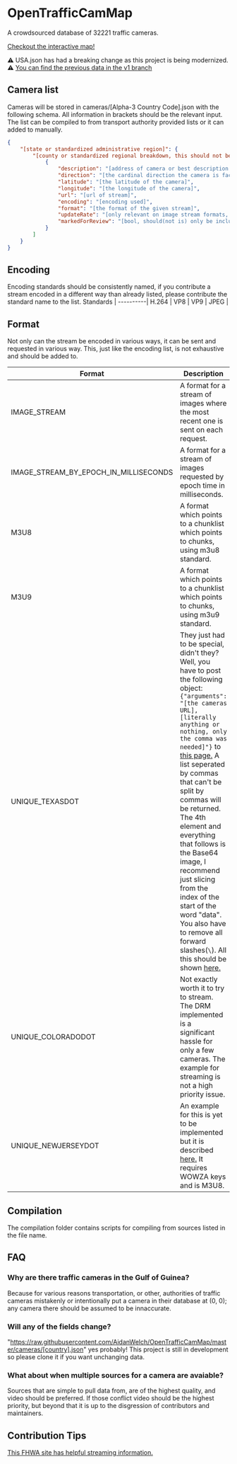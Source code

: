 # OpenTrafficCamMap
A crowdsourced database of 32221 traffic cameras.

[Checkout the interactive map!](http://otc.armchairresearch.org/map)

⚠️ USA.json has had a breaking change as this project is being modernized. ⚠️
[You can find the previous data in the v1 branch](https://github.com/AidanWelch/OpenTrafficCamMap/tree/v1)

## Camera list
Cameras will be stored in cameras/[Alpha-3 Country Code].json with the following schema.  All information in brackets should be the relevant input.
The list can be compiled to from transport authority provided lists or it can added to manually.
```json
{
    "[state or standardized administrative region]": {
        "[county or standardized regional breakdown, this should not be skipped but if not applicable or unknown use 'other']": [
            {
				"description": "[address of camera or best description of location]",
				"direction": "[the cardinal direction the camera is facing, optional, is in the format of 'N', 'NE', 'SW', etc]",
				"latitude": "[the latitude of the camera]",
				"longitude": "[the longitude of the camera]",
                "url": "[url of stream]",
                "encoding": "[encoding used]",
                "format": "[the format of the given stream]",
                "updateRate": "[only relevant on image stream formats, and even then is optional, but provides the rate at which the image provided can be pinged for an update, measured in milliseconds]",
                "markedForReview": "[bool, should(not is) only be included if true]"
            }
        ]
    }
}
```

## Encoding
Encoding standards should be consistently named, if you contribute a stream encoded in a different way than already listed, please contribute the standard name to the list.
Standards |
----------|
H.264 |
VP8 |
VP9 |
JPEG |

## Format
Not only can the stream be encoded in various ways, it can be sent and requested in various way.  This, just like the encoding list, is not exhaustive and should be added to.

Format | Description
-------|------------
IMAGE_STREAM | A format for a stream of images where the most recent one is sent on each request.
IMAGE_STREAM_BY_EPOCH_IN_MILLISECONDS | A format for a stream of images requested by epoch time in milliseconds.
M3U8 | A format which points to a chunklist which points to chunks, using m3u8 standard.
M3U9 | A format which points to a chunklist which points to chunks, using m3u9 standard.
UNIQUE_TEXASDOT | They just had to be special, didn't they?  Well, you have to post the following object: ```{"arguments": "[the cameras URL],[literally anything or nothing, only the comma was needed]"}``` to [this page.](https://its.txdot.gov/ITS_WEB/FrontEnd/svc/DataRequestWebService.svc/GetCctvContent)  A list seperated by commas that can't be split by commas will be returned.  The 4th element and everything that follows is the Base64 image, I recommend just slicing from the index of the start of the word "data".  You also have to remove all forward slashes(`\`).  All this should be shown [here.](./examples/streaming/UNIQUE_TEXASDOT.js)
UNIQUE_COLORADODOT | Not exactly worth it to try to stream.  The DRM implemented is a significant hassle for only a few cameras.  The example for streaming is not a high priority issue.
UNIQUE_NEWJERSEYDOT | An example for this is yet to be implemented but it is described [here.](./compilation/NewJerseyDot.js)  It requires WOWZA keys and is M3U8.

## Compilation
The compilation folder contains scripts for compiling from sources listed in the file name.

## FAQ

### Why are there traffic cameras in the Gulf of Guinea?
Because for various reasons transportation, or other, authorities of traffic cameras mistakenly or intentionally put a camera in their database at (0, 0); any camera there should be assumed to be innaccurate.

### Will any of the fields change?
"https://raw.githubusercontent.com/AidanWelch/OpenTrafficCamMap/master/cameras/[country].json" yes probably!  This project
is still in development so please clone it if you want unchanging data.

### What about when multiple sources for a camera are avaiable?

Sources that are simple to pull data from, are of the highest quality, and video should be preferred.  If those conflict video should be the highest priority, but beyond that it is up to the disgression of contributors and maintainers.

## Contribution Tips

[This FHWA site has helpful streaming information.](https://ops.fhwa.dot.gov/publications/fhwahop19037/appb.htm)
